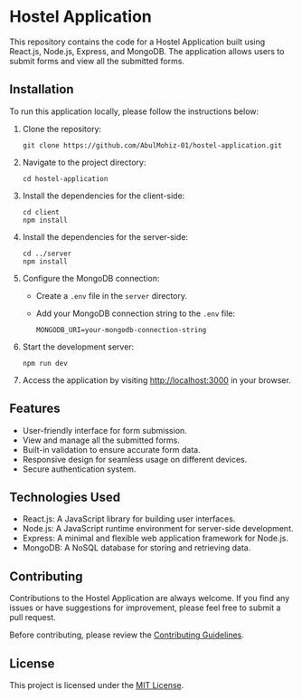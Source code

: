 # Hostel Application

This repository contains the code for a Hostel Application built using React.js, Node.js, Express, and MongoDB. The application allows users to submit forms and view all the submitted forms.

## Installation

To run this application locally, please follow the instructions below:

1. Clone the repository:

   ```shell
   git clone https://github.com/AbulMohiz-01/hostel-application.git
   ```

2. Navigate to the project directory:

   ```shell
   cd hostel-application
   ```

3. Install the dependencies for the client-side:

   ```shell
   cd client
   npm install
   ```

4. Install the dependencies for the server-side:

   ```shell
   cd ../server
   npm install
   ```

5. Configure the MongoDB connection:
   - Create a `.env` file in the `server` directory.
   - Add your MongoDB connection string to the `.env` file:

     ```shell
     MONGODB_URI=your-mongodb-connection-string
     ```

6. Start the development server:

   ```shell
   npm run dev
   ```

7. Access the application by visiting [http://localhost:3000](http://localhost:3000) in your browser.

## Features

- User-friendly interface for form submission.
- View and manage all the submitted forms.
- Built-in validation to ensure accurate form data.
- Responsive design for seamless usage on different devices.
- Secure authentication system.

## Technologies Used

- React.js: A JavaScript library for building user interfaces.
- Node.js: A JavaScript runtime environment for server-side development.
- Express: A minimal and flexible web application framework for Node.js.
- MongoDB: A NoSQL database for storing and retrieving data.

## Contributing

Contributions to the Hostel Application are always welcome. If you find any issues or have suggestions for improvement, please feel free to submit a pull request.

Before contributing, please review the [Contributing Guidelines](CONTRIBUTING.md).

## License

This project is licensed under the [MIT License](LICENSE).
